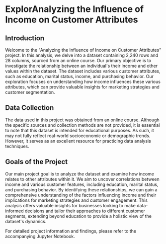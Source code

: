 # ExplorAnalyzing the Influence of Income on Customer Attributes

## Introduction
Welcome to the "Analyzing the Influence of Income on Customer Attributes" project. In this analysis, we delve into a dataset containing 2,240 rows and 28 columns, sourced from an online course. Our primary objective is to investigate the relationship between an individual's their income and other values within the dataset. The dataset includes various customer attributes, such as education, marital status, income, and purchasing behavior. Our exploration focuses on understanding how income influences these various attributes, which can provide valuable insights for marketing strategies and customer segmentation.

## Data Collection
The data used in this project was obtained from an online course. Although the specific sources and collection methods are not provided, it is essential to note that this dataset is intended for educational purposes. As such, it may not fully reflect real-world socioeconomic or demographic trends. However, it serves as an excellent resource for practicing data analysis techniques.

## Goals of the Project
Our main project goal is to analyze the dataset and examine how income relates to other attributes within it. We aim to uncover correlations between income and various customer features, including education, marital status, and purchasing behavior. By identifying these relationships, we can gain a comprehensive understanding of the factors influencing income and their implications for marketing strategies and customer engagement. This analysis offers valuable insights for businesses looking to make data-informed decisions and tailor their approaches to different customer segments, extending beyond education to provide a holistic view of the dataset's dynamics.

For detailed project information and findings, please refer to the accompanying Jupyter Notebook.